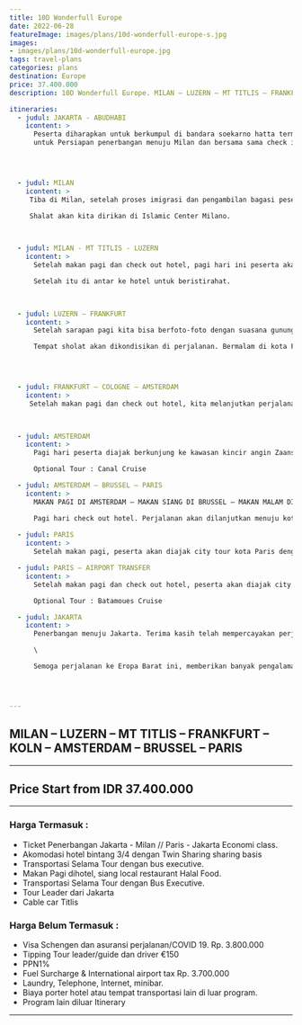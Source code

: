 ```yaml
---
title: 10D Wonderfull Europe
date: 2022-06-28
featureImage: images/plans/10d-wonderfull-europe-s.jpg
images:
- images/plans/10d-wonderfull-europe.jpg
tags: travel-plans
categories: plans
destination: Europe
price: 37.400.000
description: 10D Wonderfull Europe. MILAN – LUZERN – MT TITLIS – FRANKFURT – KOLN – AMSTERDAM – BRUSSEL – PARIS. Price Start from IDR 37.400.000

itineraries:
  - judul: JAKARTA - ABUDHABI
    icontent: >
      Peserta diharapkan untuk berkumpul di bandara soekarno hatta terminal 3 pukul 14.00
      untuk Persiapan penerbangan menuju Milan dan bersama sama check in pesawat.

    


  - judul: MILAN
    icontent: >
     Tiba di Milan, setelah proses imigrasi dan pengambilan bagasi peserta akan langsung city tour dengan mengunjungi pusat kota Milan yaitu Duomo/Plaza de Castello dan berbelanja di Vittorio Emanuelle II Mall area. Sore hari diantar ke hotel untuk berisitirahat\

     Shalat akan kita dirikan di Islamic Center Milano.

    

  - judul: MILAN - MT TITLIS - LUZERN
    icontent: >
      Setelah makan pagi dan check out hotel, pagi hari ini peserta akan diantar menuju hamparan Salju Abadi di puncak Mount Titlis di ketinggian 3020 meter di atas permukaan laut dengan menggunakan Cable Car. Kesempatan untuk Anda menikmati keindahan padang salju, sertamakan siang di lereng pegunungan Alpen. Dan bilamana waktu mencukupi kita akan melaksanakan sholat di salah satu Masjid di dalam kota Lucerne. Setelah itu, saatnya berbelanja jam di Gubelin/ Bucherer Watch Factory, serta souvenir di toko souvenir Casagrande.\

      Setelah itu di antar ke hotel untuk beristirahat.

    

  - judul: LUZERN – FRANKFURT
    icontent: >
      Setelah sarapan pagi kita bisa berfoto-foto dengan suasana gunung dari hotel. Selanjutnya check out hotel, dan melanjutkan perjalanan menuju negara Jerman. Dalam perjalanan, bila waktu memungkinkan dapat mengunjungi ke danau cantik Lake Titisee di kawasan Black Forest.\

      Tempat sholat akan dikondisikan di perjalanan. Bermalam di kota Frankfurt.

    


  - judul: FRANKFURT – COLOGNE – AMSTERDAM
    icontent: >
     Setelah makan pagi dan check out hotel, kita melanjutkan perjalanan ke Cologne dan menikmat suasana kota Cologne yang klasik. Sholat Jama’ dzuhur Ashar akan kita dirikan di Cologne Mosque yang merupakan salah satu Mesjid paling elegan di kawasan barat Eropa. Kemudian perjalanan dilanjutkan menuju ibukota Belanda yaitu Amsterdam dan langsung diantar ke untuk beristirahat.

    

  - judul: AMSTERDAM
    icontent: >
      Pagi hari peserta diajak berkunjung ke kawasan kincir angin Zaanse Schans. Selanjutnya menuju desa wisata nelayan Volendam untuk berfoto dengan pakaian tradisional Belanda. Siang hari peserta akan diajak ke Diamond Factory untuk belajar cara pembuatan dan pengasahan batu intan. Sore hari diajak mengelilingi kota Amsterdam dengan naik Amsterdam Canal Cruise. Shalat jama’ Zuhur ‘Ashar akan kita lakukanMasjid Aya Sofya atau Masjid Fatih. Menjelang malam peserta kembali ke hotel dan beristirahat.\

      Optional Tour : Canal Cruise

  - judul: AMSTERDAM – BRUSSEL – PARIS
    icontent: >
      MAKAN PAGI DI AMSTERDAM – MAKAN SIANG DI BRUSSEL – MAKAN MALAM DI PARIS\

      Pagi hari check out hotel. Perjalanan akan dilanjutkan menuju kota Brussel di Belgia, Tiba di Brussel peserta diajak mengunjungi pusat kota Grand Place yang terkenal dengan Manekin Pis nya, Chocolate Manekin Pis dan berbelanja di toko souvenir. Shalat jama’ Zuhur ‘Ashar akan kita dirikan di Masjid Grand Mosque Brussel. Perjalanan di lanjutkan menuju ibu kota Perancis yaitu Paris, untuk bermalam di
      
  - judul: PARIS
    icontent: >
      Setelah makan pagi, peserta akan diajak city tour kota Paris dengan mengunjungi/melewati Arch the Triompe, Champs Elysee, dan Place de la Concorde, Des Invalides. Shalat jama’ Zuhur ‘Ashar akan kita dirikan di Masjid Grand Mosque Paris. Sore hari mengunjungi Louvre area dan berbelanja di Benlux Outlet yang terkenal dengan barang barang branded murahnya. Menjelang malam diantar kembali ke hotel untuk beristirahat.

  - judul: PARIS – AIRPORT TRANSFER
    icontent: >
      Setelah makan pagi dan check out hotel, peserta akan diajak city tour Paris yang diawali dengan berfoto di sekitarmaskot kota Paris yaitu Eiffel Tower. Saatnya mengikuti acara tambahan yaitu berpesiar di sungai Seine yang dengan cantiknya membelah kota Paris. Sore hari berbelanja di pusat perbelanjaan terkenal; Galerie Lafayette. Kita akan dirikan shalat jama’ Dzuhur Ashar di Masjid Grand Mosque Paris. Bila tiba waktunya , akan diantar ke airport untuk kepulangan ke Jakarta.\

      Optional Tour : Batamoues Cruise

  - judul: JAKARTA
    icontent: >
      Penerbangan menuju Jakarta. Terima kasih telah mempercayakan perjalanan Anda kepada kami.\

      \

      Semoga perjalanan ke Eropa Barat ini, memberikan banyak pengalaman baru nan menyenangkan, serta dapat menambah rasa syukur dan cinta kita akan indahnya alam dan beragamnya ciptaan Tuhan Yang Maha Esa.




---
```


## MILAN – LUZERN – MT TITLIS – FRANKFURT – KOLN – AMSTERDAM – BRUSSEL – PARIS

---

## Price Start from IDR 37.400.000

---

### Harga Termasuk :
 
- Ticket Penerbangan Jakarta - Milan // Paris - Jakarta Economi class.
- Akomodasi hotel bintang 3/4 dengan Twin Sharing sharing basis
- Transportasi Selama Tour dengan bus executive.
- Makan Pagi dihotel, siang local restaurant Halal Food.
- Transportasi Selama Tour dengan Bus Executive.
- Tour Leader dari Jakarta
- Cable car Titlis


###  Harga Belum Termasuk :

- Visa Schengen dan asuransi perjalanan/COVID 19. Rp. 3.800.000
- Tipping Tour leader/guide dan driver €150
- PPN1%
- Fuel Surcharge & International airport tax Rp. 3.700.000
- Laundry, Telephone, Internet, minibar.
- Biaya porter hotel atau tempat transportasi lain di luar program.
- Program lain diluar Itinerary


---



